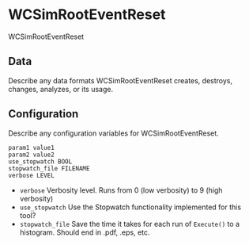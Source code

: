 # WCSimRootEventReset

WCSimRootEventReset

## Data

Describe any data formats WCSimRootEventReset creates, destroys, changes, analyzes, or its usage.




## Configuration

Describe any configuration variables for WCSimRootEventReset.

```
param1 value1
param2 value2
use_stopwatch BOOL
stopwatch_file FILENAME
verbose LEVEL
```
* `verbose` Verbosity level. Runs from 0 (low verbosity) to 9 (high verbosity)
* `use_stopwatch` Use the Stopwatch functionality implemented for this tool?
* `stopwatch_file` Save the time it takes for each run of `Execute()` to a histogram. Should end in .pdf, .eps, etc.
